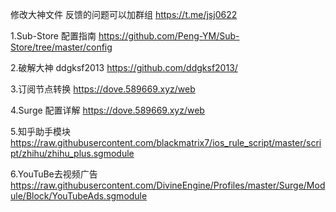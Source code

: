 修改大神文件 
反馈的问题可以加群组  https://t.me/jsj0622

1.Sub-Store 配置指南
https://github.com/Peng-YM/Sub-Store/tree/master/config

2.破解大神 ddgksf2013
https://github.com/ddgksf2013/

3.订阅节点转换
https://dove.589669.xyz/web

4.Surge 配置详解
https://dove.589669.xyz/web

5.知乎助手模块
https://raw.githubusercontent.com/blackmatrix7/ios_rule_script/master/script/zhihu/zhihu_plus.sgmodule

6.YouTuBe去视频广告
https://raw.githubusercontent.com/DivineEngine/Profiles/master/Surge/Module/Block/YouTubeAds.sgmodule



